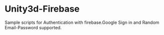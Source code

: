 # Unity3d-Firebase
Sample scripts for Authentication with firebase.Google Sign in and Random Email-Password supported.
